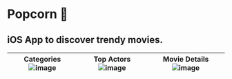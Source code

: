 # Popcorn 🍿

## iOS App to discover trendy movies.

| Categories![image](https://user-images.githubusercontent.com/47384185/120860140-7f2e6000-c585-11eb-9e98-b62d081beca7.png) | Top Actors![image](https://user-images.githubusercontent.com/47384185/120860180-88b7c800-c585-11eb-9ba2-903ad6cb78b8.png) | Movie Details![image](https://user-images.githubusercontent.com/47384185/120860201-8f463f80-c585-11eb-938c-bf205aca9f56.png)|
|:-:|:-:|:-:|
